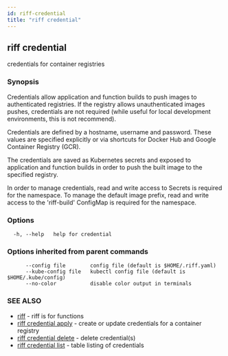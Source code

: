 ```yaml
---
id: riff-credential
title: "riff credential"
---
```

## riff credential

credentials for container registries

### Synopsis

Credentials allow application and function builds to push images to
authenticated registries. If the registry allows unauthenticated images pushes,
credentials are not required (while useful for local development environments,
this is not recommend).

Credentials are defined by a hostname, username and password. These values are
specified explicitly or via shortcuts for Docker Hub and Google Container
Registry (GCR).

The credentials are saved as Kubernetes secrets and exposed to application and
function builds in order to push the built image to the specified registry.

In order to manage credentials, read and write access to Secrets is required for
the namespace. To manage the default image prefix, read and write access to the
'riff-build' ConfigMap is required for the namespace.

### Options

```
  -h, --help   help for credential
```

### Options inherited from parent commands

```
      --config file        config file (default is $HOME/.riff.yaml)
      --kube-config file   kubectl config file (default is $HOME/.kube/config)
      --no-color           disable color output in terminals
```

### SEE ALSO

* [riff](riff.md)	 - riff is for functions
* [riff credential apply](riff_credential_apply.md)	 - create or update credentials for a container registry
* [riff credential delete](riff_credential_delete.md)	 - delete credential(s)
* [riff credential list](riff_credential_list.md)	 - table listing of credentials

